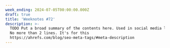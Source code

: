 ```yaml
---
week_ending: 2024-07-05T00:00:00.000Z
draft: true
title: 'Weeknotes #72'
description: >-
  TODO Put a broad summary of the contents here. Used in social media links etc.
  No more than 2 lines. It's for this
  https://ahrefs.com/blog/seo-meta-tags/#meta-description
---
```


